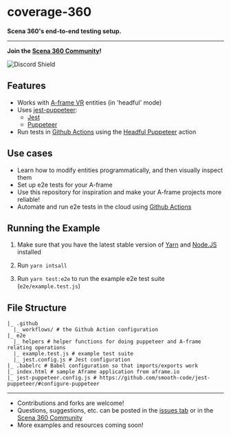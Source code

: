 # coverage-360

**Scena 360's end-to-end testing setup.**

---

**Join the [Scena 360 Community](http://scena360.com/community)!**

![Discord Shield](https://discordapp.com/api/guilds/751119607179509770/widget.png?style=shield)

## Features

- Works with [A-frame VR](http://aframe.io/) entities (in 'headful' mode)
- Uses [jest-puppeteer](https://github.com/smooth-code/jest-puppeteer/):
  - [Jest](https://jestjs.io/)
  - [Puppeteer](https://developers.google.com/web/tools/puppeteer)
- Run tests in [Github Actions](https://github.com/features/actions) using the [Headful Puppeteer](https://github.com/mujo-code/puppeteer-headful) action

## Use cases

- Learn how to modify entities programmatically, and then visually inspect them
- Set up e2e tests for your A-frame
- Use this repository for inspiration and make your A-frame projects more reliable!
- Automate and run e2e tests in the cloud using [Github Actions](https://github.com/features/actions)

## Running the Example

1. Make sure that you have the latest stable version of [Yarn](https://yarnpkg.com/) and [Node.JS](https://nodejs.org/en/) installed

2. Run `yarn intsall`
3. Run `yarn test:e2e` to run the example e2e test suite (`e2e/example.test.js`)

## File Structure

```
|_ .github
  |_ workflows/ # the Github Action configuration
|_ e2e
  |_ helpers # helper functions for doing puppeteer and A-frame relating operations
  |_ example.test.js # example test suite
  |_ jest.config.js # Jest configuration
|_ .babelrc # Babel configuration so that imports/exports work
|_ index.html # sample Aframe application from aframe.io
|_ jest-puppeteer.config.js # https://github.com/smooth-code/jest-puppeteer/#configure-puppeteer
```

---

- Contributions and forks are welcome!
- Questions, suggestions, etc. can be posted in the [issues tab](https://github.com/scena360/coverage-360/issues) or in the [Scena 360 Community](http://scena360.com/community)
- More examples and resources coming soon!